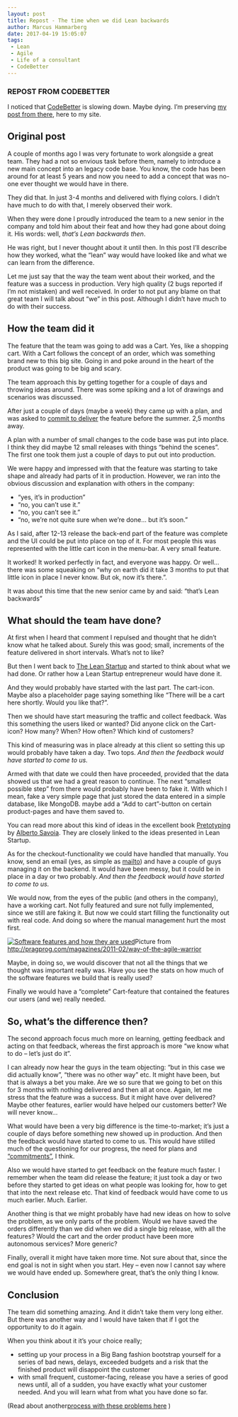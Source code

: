 ```yaml
---
layout: post
title: Repost - The time when we did Lean backwards
author: Marcus Hammarberg
date: 2017-04-19 15:05:07
tags:
 - Lean
 - Agile
 - Life of a consultant
 - CodeBetter
---
```


### REPOST FROM CODEBETTER

I noticed that [CodeBetter](http://codebetter.com/marcushammarberg/) is slowing down. Maybe dying. I’m preserving [my post from there](http://codebetter.com/marcushammarberg/2014/01/07/the-time-when-we-did-lean-backwards/), here to my site.

## Original post

A couple of months ago I was very fortunate to work alongside a great team. They had a not so envious task before them, namely to introduce a new main concept into an legacy code base. You know, the code has been around for at least 5 years and now you need to add a concept that was no-one ever thought we would have in there.

They did that. In just 3-4 months and delivered with flying colors. I didn’t have much to do with that, I merely observed their work.

When they were done I proudly introduced the team to a new senior in the company and told him about their feat and how they had gone about doing it. His words: well, *that’s Lean backwards then*.

He was right, but I never thought about it until then. In this post I’ll describe how they worked, what the “lean” way would have looked like and what we can learn from the difference.

Let me just say that the way the team went about their worked, and the feature was a success in production. Very high quality (2 bugs reported if I’m not mistaken) and well received.
In order to not put any blame on that great team I will talk about “we” in this post. Although I didn’t have much to do with their success.

<!-- excerpt-end -->

## How the team did it

The feature that the team was going to add was a Cart. Yes, like a shopping cart. With a Cart follows the concept of an order, which was something brand new to this big site. Going in and poke around in the heart of the product was going to be big and scary.

The team approach this by getting together for a couple of days and throwing ideas around. There was some spiking and a lot of drawings and scenarios was discussed.

After just a couple of days (maybe a week) they came up with a plan, and was asked to [commit to deliver](https://www.marcusoft.net/2013/09/commitment-can-only-emerge-it-can-be.html) the feature before the summer. 2,5 months away.

A plan with a number of small changes to the code base was put into place. I think they did maybe 12 small releases with things “behind the scenes”. The first one took them just a couple of days to put out into production.

We were happy and impressed with that the feature was starting to take shape and already had parts of it in production. However, we ran into the obvious discussion and explanation with others in the company:

- “yes, it’s in production”
- “no, you can’t use it.”
- “no, you can’t see it.”
- “no, we’re not quite sure when we’re done… but it’s soon.”

As I said, after 12-13 release the back-end part of the feature was complete and the UI could be put into place on top of it. For most people this was represented with the little cart icon in the menu-bar. A very small feature.

It worked! It worked perfectly in fact, and everyone was happy. Or well… there was some squeaking on “why on earth did it take 3 months to put that little icon in place I never know. But ok, now it’s there.”.

It was about this time that the new senior came by and said: “that’s Lean backwards”

## What should the team have done?

At first when I heard that comment I repulsed and thought that he didn’t know what he talked about. Surely this was good; small, increments of the feature delivered in short intervals. What’s not to like?

But then I went back to [The Lean Startup](http://theleanstartup.com/) and started to think about what we had done. Or rather how a Lean Startup entrepreneur would have done it.

And they would probably have started with the last part. The cart-icon. Maybe also a placeholder page saying something like “There will be a cart here shortly. Would you like that?”.

Then we should have start measuring the traffic and collect feedback. Was this something the users liked or wanted? Did anyone click on the Cart-icon? How many? When? How often? Which kind of customers?

This kind of measuring was in place already at this client so setting this up would probably have taken a day. Two tops.
*And then the feedback would have started to come to us.*

Armed with that date we could then have proceeded, provided that the data showed us that we had a great reason to continue. The next “smallest possible step” from there would probably have been to fake it. With which I mean, fake a very simple page that just stored the data entered in a simple database, like MongoDB. maybe add a “Add to cart”-button on certain product-pages and have them saved to.

You can read more about this kind of ideas in the excellent book [Pretotyping](http://www.pretotyping.org/) by [Alberto Savoia](https://twitter.com/Pretotyping). They are closely linked to the ideas presented in Lean Startup.

As for the checkout-functionality we could have handled that manually. You know, send an email (yes, as simple as [mailto](http://en.wikipedia.org/wiki/Mailto)) and have a couple of guys managing it on the backend. It would have been messy, but it could be in place in a day or two probably.
*And then the feedback would have started to come to us.*

We would now, from the eyes of the public (and others in the company), have a working cart. Not fully featured and sure not fully implemented, since we still are faking it. But now we could start filling the functionality out with real code. And doing so where the manual management hurt the most first.

[![Software features and how they are used](http://codebetter.com/marcushammarberg/files/2014/01/features-used.jpg)](http://codebetter.com/marcushammarberg/files/2014/01/features-used.jpg)Picture from <http://pragprog.com/magazines/2011-02/way-of-the-agile-warrior>

Maybe, in doing so, we would discover that not all the things that we thought was important really was. Have you see the stats on how much of the software features we build that is really used?

Finally we would have a “complete” Cart-feature that contained the features our users (and we) really needed.

## So, what’s the difference then?

The second approach focus much more on learning, getting feedback and acting on that feedback, whereas the first approach is more “we know what to do – let’s just do it”.

I can already now hear the guys in the team objecting: “but in this case we did actually know”, “there was no other way” etc. It might have been, but that is always a bet you make. Are we so sure that we going to bet on this for 3 months with nothing delivered and then all at once.
Again, let me stress that the feature was a success. But it might have over delivered? Maybe other features, earlier would have helped our customers better? We will never know…

What would have been a very big difference is the time-to-market; it’s just a couple of days before something new showed up in production.
And then the feedback would have started to come to us.
This would have stilled much of the questioning for our progress, the need for plans and [“commitments”](https://www.marcusoft.net/2013/09/commitment-can-only-emerge-it-can-be.html), I think.

Also we would have started to get feedback on the feature much faster. I remember when the team did release the feature; it just took a day or two before they started to get ideas on what people was looking for, how to get that into the next release etc. That kind of feedback would have come to us much earlier. Much. Earlier.

Another thing is that we might probably have had new ideas on how to solve the problem, as we only parts of the problem. Would we have saved the orders differently than we did when we did a single big release, with all the features? Would the cart and the order product have been more autonomous services? More generic?

Finally, overall it might have taken more time. Not sure about that, since the end goal is not in sight when you start. Hey – even now I cannot say where we would have ended up. Somewhere great, that’s the only thing I know.

## Conclusion

The team did something amazing. And it didn’t take them very long either. But there was another way and I would have taken that if I got the opportunity to do it again.

When you think about it it’s your choice really;

- setting up your process in a Big Bang fashion bootstrap yourself for a series of bad news, delays, exceeded budgets and a risk that the finished product will disappoint the customer
- with small frequent, customer-facing, release you have a series of good news until, all of a sudden, you have exactly what your customer needed. And you will learn what from what you have done so far.

(Read about another[process with these problems here](https://www.marcusoft.net/2013/12/what-do-you-want-to-give-customers-bad.html) )
